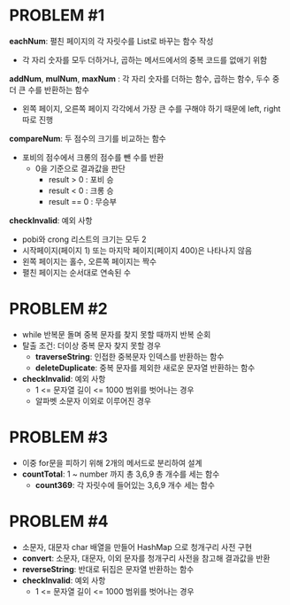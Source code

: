 # PROBLEM #1

**eachNum**: 펼친 페이지의 각 자릿수를 List로 바꾸는 함수 작성 
- 각 자리 숫자를 모두 더하거나, 곱하는 메서드에서의 중복 코드를 없애기 위함

**addNum**, **mulNum**, **maxNum** : 각 자리 숫자를 더하는 함수, 곱하는 함수, 두수 중 더 큰 수를 반환하는 함수
- 왼쪽 페이지, 오른쪽 페이지 각각에서 가장 큰 수를 구해야 하기 때문에 left, right 따로 진행

**compareNum**: 두 점수의 크기를 비교하는 함수
- 포비의 점수에서 크롱의 점수를 뺀 수를 반환
  - 0을 기준으로 결과값을 판단
    - result > 0 : 포비 승
    - result < 0 : 크롱 승
    - result == 0 : 무승부

**checkInvalid**: 예외 사항
- pobi와 crong 리스트의 크기는 모두 2
- 시작페이지(페이지 1) 또는 마지막 페이지(페이지 400)은 나타나지 않음
- 왼쪽 페이지는 홀수, 오른쪽 페이지는 짝수
- 펼친 페이지는 순서대로 연속된 수

# PROBLEM #2

- while 반복문 돌며 중복 문자를 찾지 못할 때까지 반복 순회
- 탈출 조건: 더이상 중복 문자 찾지 못할 경우
  - **traverseString**: 인접한 중복문자 인덱스를 반환하는 함수
  - **deleteDuplicate**: 중복 문자를 제외한 새로운 문자열 반환하는 함수
- **checkInvalid**: 예외 사항
  - 1 <= 문자열 길이 <= 1000 범위를 벗어나는 경우
  - 알파벳 소문자 이외로 이루어진 경우

# PROBLEM #3
- 이중 for문을 피하기 위해 2개의 메서드로 분리하여 설계
- **countTotal**: 1 ~ number 까지 총 3,6,9 총 개수를 세는 함수
  - **count369**: 각 자릿수에 들어있는 3,6,9 개수 세는 함수

# PROBLEM #4
- 소문자, 대문자 char 배열을 만들어 HashMap 으로 청개구리 사전 구현
- **convert**: 소문자, 대문자, 이외 문자를 청개구리 사전을 참고해 결과값을 반환
- **reverseString**: 반대로 뒤집은 문자열 반환하는 함수
- **checkInvalid**: 예외 사항
  - 1 <= 문자열 길이 <= 1000 범위를 벗어나는 경우